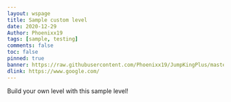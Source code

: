 ```yaml
---
layout: wspage
title: Sample custom level
date: 2020-12-29
Author: Phoenixx19
tags: [sample, testing]
comments: false
toc: false
pinned: true
banner: https://raw.githubusercontent.com/Phoenixx19/JumpKingPlus/master/docs/images/1_banner.png
dlink: https://www.google.com/
---
```


Build your own level with this sample level!